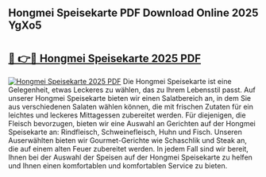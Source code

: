 ## Hongmei Speisekarte PDF Download Online 2025 YgXo5

# <h2><a href="http://gc6xy1.nevu.top/?p=Hongmei+Speisekarte">🔗 👉🔴 Hongmei Speisekarte 2025 PDF</a></h2>

[![Hongmei Speisekarte 2025 PDF](https://i.imgur.com/dBaPXMq.png)](http://gc6xy1.nevu.top/?p=Hongmei+Speisekarte)
Die Hongmei Speisekarte ist eine Gelegenheit, etwas Leckeres zu wählen, das zu Ihrem Lebensstil passt. Auf unserer Hongmei Speisekarte bieten wir einen Salatbereich an, in dem Sie aus verschiedenen Salaten wählen können, die mit frischen Zutaten für ein leichtes und leckeres Mittagessen zubereitet werden. Für diejenigen, die Fleisch bevorzugen, bieten wir eine Auswahl an Gerichten auf der Hongmei Speisekarte an: Rindfleisch, Schweinefleisch, Huhn und Fisch. Unseren Auserwählten bieten wir Gourmet-Gerichte wie Schaschlik und Steak an, die auf einem alten Feuer zubereitet werden. In jedem Fall sind wir bereit, Ihnen bei der Auswahl der Speisen auf der Hongmei Speisekarte zu helfen und Ihnen einen komfortablen und komfortablen Service zu bieten.
